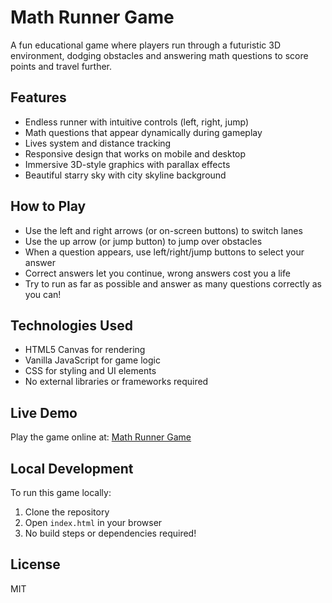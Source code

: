 # Math Runner Game

A fun educational game where players run through a futuristic 3D environment, dodging obstacles and answering math questions to score points and travel further.

## Features

- Endless runner with intuitive controls (left, right, jump)
- Math questions that appear dynamically during gameplay
- Lives system and distance tracking
- Responsive design that works on mobile and desktop
- Immersive 3D-style graphics with parallax effects
- Beautiful starry sky with city skyline background

## How to Play

- Use the left and right arrows (or on-screen buttons) to switch lanes
- Use the up arrow (or jump button) to jump over obstacles
- When a question appears, use left/right/jump buttons to select your answer
- Correct answers let you continue, wrong answers cost you a life
- Try to run as far as possible and answer as many questions correctly as you can!

## Technologies Used

- HTML5 Canvas for rendering
- Vanilla JavaScript for game logic
- CSS for styling and UI elements
- No external libraries or frameworks required

## Live Demo

Play the game online at: [Math Runner Game](https://[YOUR-USERNAME].github.io/math-runner/)

## Local Development

To run this game locally:

1. Clone the repository
2. Open `index.html` in your browser
3. No build steps or dependencies required!

## License

MIT 